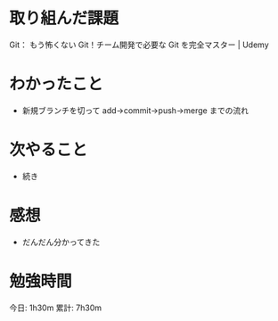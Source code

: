 # 取り組んだ課題

Git： もう怖くない Git！チーム開発で必要な Git を完全マスター | Udemy

# わかったこと

- 新規ブランチを切って add→commit→push→merge までの流れ

# 次やること

- 続き

# 感想

- だんだん分かってきた

# 勉強時間

今日: 1h30m
累計: 7h30m
